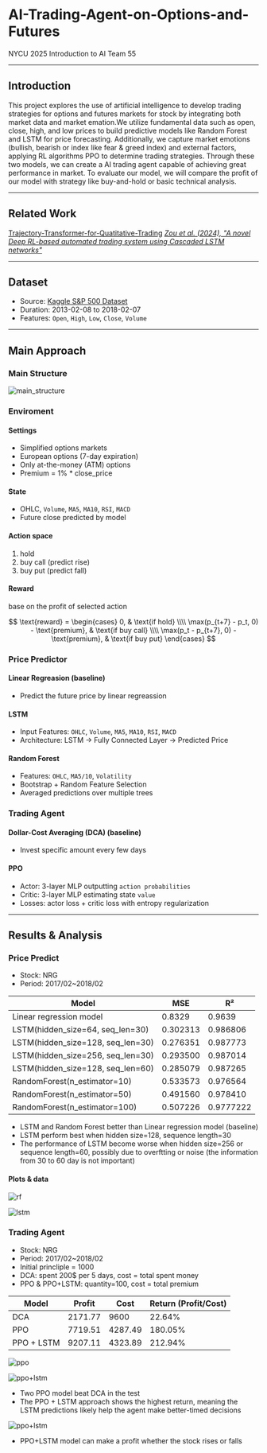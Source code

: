# AI-Trading-Agent-on-Options-and-Futures
NYCU 2025 Introduction to AI Team 55

---

## Introduction

This project explores the use of artificial intelligence to develop trading strategies for options and futures markets for stock by integrating both market data and market emation.We utilize fundamental data such as open, close, high, and low prices to build predictive models like Random Forest and LSTM for price forecasting. Additionally, we capture market emotions (bullish, bearish or index like fear & greed index) and external factors, applying RL algorithms PPO to determine trading strategies. Through these two models, we can create a AI trading agent capable of achieving great performance in market. To evaluate our model, we will compare the profit of our model with strategy like buy-and-hold or basic technical analysis.

---

## Related Work

[Trajectory-Transformer-for-Quatitative-Trading](https://github.com/KJLdefeated/Trajectory-Transformer-for-Quatitative-Trading)
[*Zou et al. (2024), "A novel Deep RL-based automated trading system using Cascaded LSTM networks"*](https://arxiv.org/abs/2212.02721)

---
## Dataset

- Source: [Kaggle S&P 500 Dataset](https://www.kaggle.com/datasets/camnugent/sandp500)
- Duration: 2013-02-08 to 2018-02-07
- Features: `Open`, `High`, `Low`, `Close`, `Volume`

---
## Main Approach

### Main Structure

![main_structure](image/main_structure_white.png)

### Enviroment

#### Settings

- Simplified options markets
- European options (7-day expiration)
- Only at-the-money (ATM) options
- Premium = 1% * close_price

#### State

- OHLC, `Volume`, `MA5`, `MA10`, `RSI`, `MACD`
- Future close predicted by model

#### Action space

1. hold
2. buy call (predict rise)
3. buy put (predict fall)

#### Reward

base on the profit of selected action

$$
\text{reward} =
\begin{cases}
0, & \text{if hold} \\\\
\max(p_{t+7} - p_t, 0) - \text{premium}, & \text{if buy call} \\\\
\max(p_t - p_{t+7}, 0) - \text{premium}, & \text{if buy put}
\end{cases}
$$


### Price Predictor

#### Linear Regreasion (baseline)

- Predict the future price by linear regreassion

#### LSTM

- Input Features: `OHLC`, `Volume`, `MA5`, `MA10`, `RSI`, `MACD`
- Architecture: LSTM → Fully Connected Layer → Predicted Price

#### Random Forest

- Features: `OHLC`, `MA5/10`, `Volatility`
- Bootstrap + Random Feature Selection
- Averaged predictions over multiple trees

### Trading Agent

#### Dollar-Cost Averaging (DCA) (baseline)

- Invest specific amount every few days

#### PPO

- Actor: 3-layer MLP outputting `action probabilities`
- Critic: 3-layer MLP estimating state `value`
- Losses: actor loss + critic loss with entropy regularization

---
## Results & Analysis

### Price Predict

- Stock: NRG
- Period: 2017/02~2018/02

| Model                                      | MSE      | R²        |
|-------------------------------------------|----------|-----------|
| Linear regression model                   | 0.8329   | 0.9639    |
| LSTM(hidden_size=64, seq_len=30)          | 0.302313 | 0.986806  |
| LSTM(hidden_size=128, seq_len=30)         | 0.276351 | 0.987773  |
| LSTM(hidden_size=256, seq_len=30)         | 0.293500 | 0.987014  |
| LSTM(hidden_size=128, seq_len=60)         | 0.285079 | 0.987265  |
| RandomForest(n_estimator=10)              | 0.533573 | 0.976564  |
| RandomForest(n_estimator=50)              | 0.491560 | 0.978410  |
| RandomForest(n_estimator=100)             | 0.507226 | 0.9777222 |

- LSTM and Random Forest better than Linear regression model (baseline)
- LSTM perform best when hidden size=128, sequence length=30
- The performance of LSTM become worse when hidden size=256 or sequence length=60, possibly due to overftting or noise (the information from 30 to 60 day is not important)

#### Plots & data

![rf](image/result_rf.png)

![lstm](image/result_lstm.png)

### Trading Agent

- Stock: NRG
- Period: 2017/02~2018/02
- Initial princliple = 1000
- DCA: spent 200$ per 5 days, cost = total spent money 
- PPO & PPO+LSTM: quantity=100, cost = total premium

| Model      | Profit   | Cost    | Return (Profit/Cost) |
|------------|----------|---------|-----------------------|
| DCA        | 2171.77  | 9600    | 22.64%                |
| PPO        | 7719.51  | 4287.49 | 180.05%               |
| PPO + LSTM | 9207.11  | 4323.89 | 212.94%               |

![ppo](image/result_ppo.png)

![ppo+lstm](image/result_ppo_lstm.png)

- Two PPO model beat DCA in the test
- The PPO + LSTM approach shows the highest return, meaning the LSTM predictions likely help the agent make better-timed decisions

![ppo+lstm](image/result_rise_fall.png)

- PPO+LSTM model can make a profit whether the stock rises or falls


